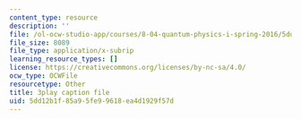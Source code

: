 ```yaml
---
content_type: resource
description: ''
file: /ol-ocw-studio-app/courses/8-04-quantum-physics-i-spring-2016/5dd12b1f85a95fe99618ea4d1929f57d_bX-k26w-tsU.vtt
file_size: 8089
file_type: application/x-subrip
learning_resource_types: []
license: https://creativecommons.org/licenses/by-nc-sa/4.0/
ocw_type: OCWFile
resourcetype: Other
title: 3play caption file
uid: 5dd12b1f-85a9-5fe9-9618-ea4d1929f57d
---
```

